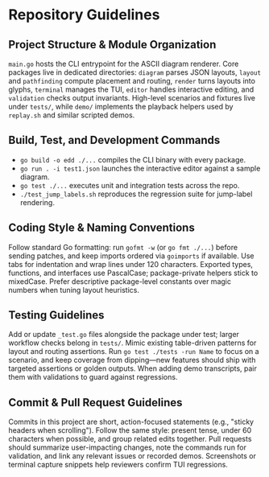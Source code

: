 # Repository Guidelines

## Project Structure & Module Organization
`main.go` hosts the CLI entrypoint for the ASCII diagram renderer. Core packages live in dedicated directories: `diagram` parses JSON layouts, `layout` and `pathfinding` compute placement and routing, `render` turns layouts into glyphs, `terminal` manages the TUI, `editor` handles interactive editing, and `validation` checks output invariants. High-level scenarios and fixtures live under `tests/`, while `demo/` implements the playback helpers used by `replay.sh` and similar scripted demos.

## Build, Test, and Development Commands
- `go build -o edd ./...` compiles the CLI binary with every package.
- `go run . -i test1.json` launches the interactive editor against a sample diagram.
- `go test ./...` executes unit and integration tests across the repo.
- `./test_jump_labels.sh` reproduces the regression suite for jump-label rendering.

## Coding Style & Naming Conventions
Follow standard Go formatting: run `gofmt -w` (or `go fmt ./...`) before sending patches, and keep imports ordered via `goimports` if available. Use tabs for indentation and wrap lines under 120 characters. Exported types, functions, and interfaces use PascalCase; package-private helpers stick to mixedCase. Prefer descriptive package-level constants over magic numbers when tuning layout heuristics.

## Testing Guidelines
Add or update `_test.go` files alongside the package under test; larger workflow checks belong in `tests/`. Mimic existing table-driven patterns for layout and routing assertions. Run `go test ./tests -run Name` to focus on a scenario, and keep coverage from dipping—new features should ship with targeted assertions or golden outputs. When adding demo transcripts, pair them with validations to guard against regressions.

## Commit & Pull Request Guidelines
Commits in this project are short, action-focused statements (e.g., "sticky headers when scrolling"). Follow the same style: present tense, under 60 characters when possible, and group related edits together. Pull requests should summarize user-impacting changes, note the commands run for validation, and link any relevant issues or recorded demos. Screenshots or terminal capture snippets help reviewers confirm TUI regressions.
